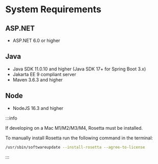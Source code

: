 # System Requirements

## ASP.NET
- ASP.NET 6.0 or higher

## Java
- Java SDK 11.0.10 and higher (Java SDK 17+ for Spring Boot 3.x)
- Jakarta EE 9 compliant server
- Maven 3.6.3 and higher

## Node
- NodeJS 16.3 and higher

:::info

If developing on a Mac M1/M2/M3/M4, Rosetta must be installed.

To manually install Rosetta run the following command in the terminal:
```bash
/usr/sbin/softwareupdate --install-rosetta --agree-to-license
```

:::
